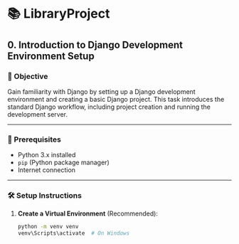 # 📚 LibraryProject

## 0. Introduction to Django Development Environment Setup

### 🎯 Objective

Gain familiarity with Django by setting up a Django development environment and creating a basic Django project. This task introduces the standard Django workflow, including project creation and running the development server.

---

### 🧰 Prerequisites

- Python 3.x installed
- `pip` (Python package manager)
- Internet connection

---

### 🛠️ Setup Instructions

1. **Create a Virtual Environment** (Recommended):
   ```bash
   python -m venv venv
   venv\Scripts\activate  # On Windows
